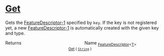 # [Get](./FeatureDescriptor-100663419.md)

Gets the [FeatureDescriptor-1](https://github.com/hargitomi97/sigstat/blob/master/docs/md/SigStat/Common/FeatureDescriptor-1.md) specified by `key`.  If the key is not registered yet, a new [FeatureDescriptor-1](https://github.com/hargitomi97/sigstat/blob/master/docs/md/SigStat/Common/FeatureDescriptor-1.md) is automatically created with the given key and type.

Returns<img width=200/>Name
<sub>[FeatureDescriptor](./../FeatureDescriptor-1.md)\<[T](./FeatureDescriptor-100663419.md)></sub><img width=200/><sub>[Get](./FeatureDescriptor-100663419.md) ( [`String`](https://docs.microsoft.com/en-us/dotnet/api/System.String) )</sub><br>


